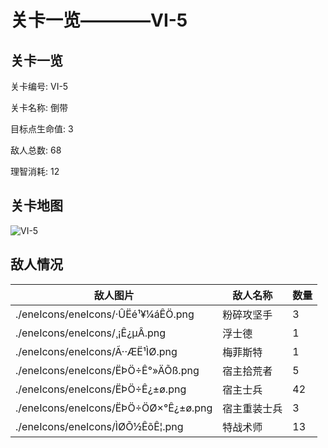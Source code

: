 # 关卡一览————VI-5


## 关卡一览

关卡编号: VI-5

关卡名称: 倒带

目标点生命值: 3

敌人总数: 68

理智消耗: 12


## 关卡地图
![VI-5](./oprMap/VI-5.png)

## 敌人情况

| 敌人图片 | 敌人名称 | 数量  |
|---------|-----|-----|
| ./eneIcons/eneIcons/·ÛËé¹¥¼áÊÖ.png| 粉碎攻坚手  |   3  |
| ./eneIcons/eneIcons/¸¡Ê¿µÂ.png| 浮士德  |   1  |
| ./eneIcons/eneIcons/Ã··ÆË¹ÌØ.png| 梅菲斯特  |   1  |
| ./eneIcons/eneIcons/ËÞÖ÷Ê°»ÄÕß.png| 宿主拾荒者  |   5  |
| ./eneIcons/eneIcons/ËÞÖ÷Ê¿±ø.png| 宿主士兵  |   42  |
| ./eneIcons/eneIcons/ËÞÖ÷ÖØ×°Ê¿±ø.png| 宿主重装士兵  |   3  |
| ./eneIcons/eneIcons/ÌØÕ½ÊõÊ¦.png| 特战术师  |   13  |

